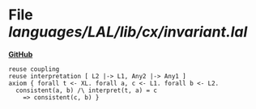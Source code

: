 # File _languages/LAL/lib/cx/invariant.lal_
**[GitHub](https://github.com/softlang/yas/blob/master/languages/LAL/lib/cx/invariant.lal)**
```
reuse coupling
reuse interpretation [ L2 |-> L1, Any2 |-> Any1 ]
axiom { forall t <- XL. forall a, c <- L1. forall b <- L2.
  consistent(a, b) /\ interpret(t, a) = c
    => consistent(c, b) }
```

